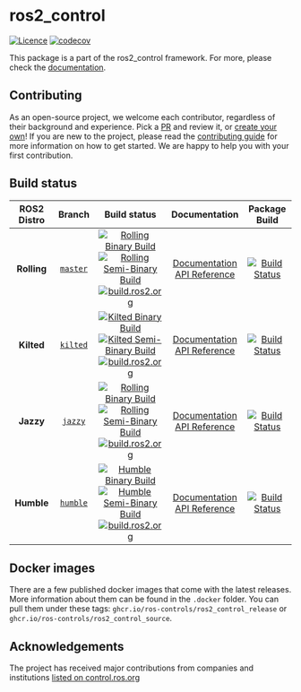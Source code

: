 # ros2_control

[![Licence](https://img.shields.io/badge/License-Apache%202.0-blue.svg)](https://opensource.org/licenses/Apache-2.0)
[![codecov](https://codecov.io/gh/ros-controls/ros2_control/branch/humble/graph/badge.svg?token=idvm1zJXOf)](https://codecov.io/gh/ros-controls/ros2_control/tree/humble)

This package is a part of the ros2_control framework.
For more, please check the [documentation](https://control.ros.org/).

## Contributing

As an open-source project, we welcome each contributor, regardless of their background and experience. Pick a [PR](https://github.com/ros-controls/ros2_control/pulls) and review it, or [create your own](https://github.com/ros-controls/ros2_control/contribute)!
If you are new to the project, please read the [contributing guide](https://control.ros.org/rolling/doc/contributing/contributing.html) for more information on how to get started. We are happy to help you with your first contribution.

## Build status

ROS2 Distro | Branch | Build status | Documentation | Package Build
:---------: | :----: | :----------: | :-----------: | :---------------:
**Rolling** | [`master`](https://github.com/ros-controls/ros2_control/tree/master) | [![Rolling Binary Build](https://github.com/ros-controls/ros2_control/actions/workflows/rolling-binary-build.yml/badge.svg?branch=master)](https://github.com/ros-controls/ros2_control/actions/workflows/rolling-binary-build.yml?branch=master) <br> [![Rolling Semi-Binary Build](https://github.com/ros-controls/ros2_control/actions/workflows/rolling-semi-binary-build.yml/badge.svg?branch=master)](https://github.com/ros-controls/ros2_control/actions/workflows/rolling-semi-binary-build.yml?branch=master) <br> [![build.ros2.org](https://build.ros2.org/buildStatus/icon?job=Rdev__ros2_control__ubuntu_noble_amd64&subject=build.ros2.org)](https://build.ros2.org/job/Rdev__ros2_control__ubuntu_noble_amd64/) | [Documentation](https://control.ros.org/master/index.html) <br> [API Reference](https://control.ros.org/master/doc/api/index.html) | [![Build Status](https://build.ros2.org/buildStatus/icon?job=Rbin_uN64__ros2_control__ubuntu_noble_amd64__binary)](https://build.ros2.org/job/Rbin_uN64__ros2_control__ubuntu_noble_amd64__binary/)
**Kilted** | [`kilted`](https://github.com/ros-controls/ros2_control/tree/kilted) | [![Kilted Binary Build](https://github.com/ros-controls/ros2_control/actions/workflows/kilted-binary-build.yml/badge.svg?branch=master)](https://github.com/ros-controls/ros2_control/actions/workflows/kilted-binary-build.yml?branch=master) <br> [![Kilted Semi-Binary Build](https://github.com/ros-controls/ros2_control/actions/workflows/kilted-semi-binary-build.yml/badge.svg?branch=master)](https://github.com/ros-controls/ros2_control/actions/workflows/kilted-semi-binary-build.yml?branch=master) <br> [![build.ros2.org](https://build.ros2.org/buildStatus/icon?job=Kdev__ros2_control__ubuntu_noble_amd64&subject=build.ros2.org)](https://build.ros2.org/job/Kdev__ros2_control__ubuntu_noble_amd64/) | [Documentation](https://control.ros.org/kilted/index.html) <br> [API Reference](https://control.ros.org/kilted/doc/api/index.html) | [![Build Status](https://build.ros2.org/buildStatus/icon?job=Kbin_uN64__ros2_control__ubuntu_noble_amd64__binary)](https://build.ros2.org/job/Kbin_uN64__ros2_control__ubuntu_noble_amd64__binary/)
**Jazzy** | [`jazzy`](https://github.com/ros-controls/ros2_control/tree/jazzy) | [![Rolling Binary Build](https://github.com/ros-controls/ros2_control/actions/workflows/jazzy-binary-build.yml/badge.svg?branch=master)](https://github.com/ros-controls/ros2_control/actions/workflows/jazzy-binary-build.yml?branch=master) <br> [![Rolling Semi-Binary Build](https://github.com/ros-controls/ros2_control/actions/workflows/jazzy-semi-binary-build.yml/badge.svg?branch=master)](https://github.com/ros-controls/ros2_control/actions/workflows/jazzy-semi-binary-build.yml?branch=master) <br> [![build.ros2.org](https://build.ros2.org/buildStatus/icon?job=Jdev__ros2_control__ubuntu_noble_amd64&subject=build.ros2.org)](https://build.ros2.org/job/Jdev__ros2_control__ubuntu_noble_amd64/) | [Documentation](https://control.ros.org/jazzy/index.html) <br> [API Reference](https://control.ros.org/jazzy/doc/api/index.html) | [![Build Status](https://build.ros2.org/buildStatus/icon?job=Jbin_uN64__ros2_control__ubuntu_noble_amd64__binary)](https://build.ros2.org/job/Jbin_uN64__ros2_control__ubuntu_noble_amd64__binary/)
**Humble** | [`humble`](https://github.com/ros-controls/ros2_control/tree/humble) | [![Humble Binary Build](https://github.com/ros-controls/ros2_control/actions/workflows/humble-binary-build.yml/badge.svg?branch=master)](https://github.com/ros-controls/ros2_control/actions/workflows/humble-binary-build.yml?branch=master) <br> [![Humble Semi-Binary Build](https://github.com/ros-controls/ros2_control/actions/workflows/humble-semi-binary-build.yml/badge.svg?branch=master)](https://github.com/ros-controls/ros2_control/actions/workflows/humble-semi-binary-build.yml?branch=master) <br> [![build.ros2.org](https://build.ros2.org/buildStatus/icon?job=Hdev__ros2_control__ubuntu_jammy_amd64&subject=build.ros2.org)](https://build.ros2.org/job/Hdev__ros2_control__ubuntu_jammy_amd64/) | [Documentation](https://control.ros.org/humble/index.html) <br> [API Reference](https://control.ros.org/humble/doc/api/index.html) | [![Build Status](https://build.ros2.org/buildStatus/icon?job=Hbin_uJ64__ros2_control__ubuntu_jammy_amd64__binary)](https://build.ros2.org/job/Hbin_uJ64__ros2_control__ubuntu_jammy_amd64__binary/)

## Docker images

There are a few published docker images that come with the latest releases. More information about them can be found in the `.docker` folder. You can pull them under these tags: `ghcr.io/ros-controls/ros2_control_release` or `ghcr.io/ros-controls/ros2_control_source`.

## Acknowledgements

The project has received major contributions from companies and institutions [listed on control.ros.org](https://control.ros.org/rolling/doc/acknowledgements/acknowledgements.html)
